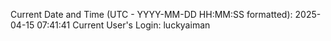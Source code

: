 Current Date and Time (UTC - YYYY-MM-DD HH:MM:SS formatted): 2025-04-15 07:41:41
Current User's Login: luckyaiman

